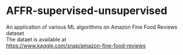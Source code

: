 # AFFR-supervised-unsupervised
An application of various ML algorithms on Amazon Fine Food Reviews dataset
<br>The dataet is available at <br> https://www.kaggle.com/snap/amazon-fine-food-reviews
